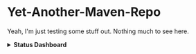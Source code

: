 # Yet-Another-Maven-Repo

Yeah, I'm just testing some stuff out. Nothing much to see here.

<details>
  <summary><b>Status Dashboard</b></summary>

  <a href="https://github.com/Matteas-Eden/yet-another-maven-repo/actions/workflows/run-test.yml">
  <img width="38.5%" src=".github/badges/test-badge.svg"/> <img width="37.5%" src=".github/badges/cvrg-badge.svg"/>
  </a>

</details>
